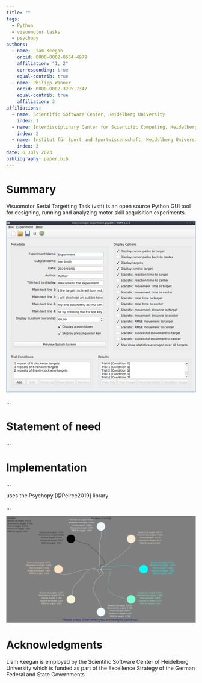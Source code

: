 ```yaml
---
title: ""
tags:
  - Python
  - visuomotor tasks
  - psychopy
authors:
  - name: Liam Keegan
    orcid: 0000-0002-0654-4979
    affiliation: "1, 2"
    corresponding: true
    equal-contrib: true
  - name: Philipp Wanner
    orcid: 0000-0002-3295-7347
    equal-contrib: true
    affiliation: 3
affiliations:
  - name: Scientific Software Center, Heidelberg University
    index: 1
  - name: Interdisciplinary Center for Scientific Computing, Heidelberg University
    index: 2
  - name: Institut für Sport und Sportwissenschaft, Heidelberg University
    index: 3
date: 6 July 2023
bibliography: paper.bib
---
```


# Summary

Visuomotor Serial Targetting Task (vstt) is an open source Python GUI tool
for designing, running and analyzing motor skill acquisition experiments.

![The main Graphical User Interface of vstt](docs/quickstart/images/gui.png)

...

# Statement of need

...

# Implementation

...

uses the Psychopy [@Peirce2019] library

...

![Screenshot of the results displayed at the end of an experiment](docs/quickstart/images/results.png)

# Acknowledgments

Liam Keegan is employed by the Scientific Software Center of Heidelberg University
which is funded as part of the Excellence Strategy of the German Federal and State Governments.
